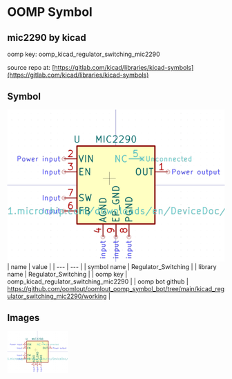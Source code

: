 # OOMP Symbol  
## mic2290  by kicad  
  
oomp key: oomp_kicad_regulator_switching_mic2290  
  
source repo at: [https://gitlab.com/kicad/libraries/kicad-symbols](https://gitlab.com/kicad/libraries/kicad-symbols)  
## Symbol  
  
[![working.png](working_600.png)](working.png)  
| name | value | 
| --- | --- | 
| symbol name | Regulator_Switching | 
| library name | Regulator_Switching | 
| oomp key | oomp_kicad_regulator_switching_mic2290 | 
| oomp bot github | https://github.com/oomlout/oomlout_oomp_symbol_bot/tree/main/kicad_regulator_switching_mic2290/working | 
## Images  
  
[![working.png](working_140.png)](working.png)  
